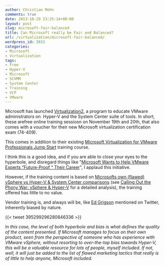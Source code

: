 ```yaml
---
author: Christian Mohn
comments: true
date: 2013-10-29 23:25:14+00:00
layout: post
slug: microsoft-fair-balanced
title: Can Microsoft really be Fair and Balanced?
url: /virtualization/microsoft-fair-balanced/
wordpress_id: 2832
categories:
- Microsoft
- Virtualization
tags:
- Free
- Hyper-V
- Microsoft
- SCVMM
- System Center
- Training
- VCP
- VMware
---
```


Microsoft has launched [Virtualization2](http://www.virtualizationsquared.com), a program to educate VMware administrators on  Hyper-V and the System Center suite of tools. In short, these arefree online training sessiosn on November 19th and 20th, that also comes with a voucher for their new Microsoft virtualization certification exam (74-409).

This comes in addition to their existing [Microsoft Virtualization for VMware Professionals Jump Start](http://www.microsoftvirtualacademy.com/training-courses/microsoft-virtualization-for-vmware-professionals-jump-start#?fbid=mtsMjGOuHAd) training course.
<!--more-->

I think this is a good idea, and if you are able to close your eyes to the hyperbole, and disregard things like "[Microsoft Wants to Help VMware Experts “Future-Proof “ Their Career](http://blogs.technet.com/b/in_the_cloud/archive/2013/10/29/microsoft-wants-to-help-vmware-experts-future-proof-their-career.aspx)", I applaud this initiative.

However, if the training content is based on [Microsofts own (flawed) vSphere vs Hyper-V & System Center comparisons](http://blogs.technet.com/b/keithmayer/archive/2013/09/24/vmware-or-microsoft-comparing-vsphere-5-5-and-windows-server-2012-r2-at-a-glance.aspx#.UmWP_DIaySP) (see [Calling Out the Phony War: vSphere & Hyper-V](http://www.virtualizationsoftware.com/vsphere-hyper-v-phoney-war/) for a detailed analysis), the training offered has little to no value.

Vendor training is, and always will be, like [Ed Grigson](https://twitter.com/egrigson) mentioned on Twitter, inherently biased by nature.


{{< tweet 395299296280846336 >}} 


_In this case, the level of both hyperbole and bias is what defines the quality of the content presented. If Microsoft manages to focus on their own product, seen from the perspective of someone who has experience with VMware vSphere, without resorting to over-the-top bias towards Hyper-V, this will be a valuable resource for lots of people, myself included. If not, well, it will just be added to the list of flawed marketing tactics that really is of little to help anyone, Microsoft included._
